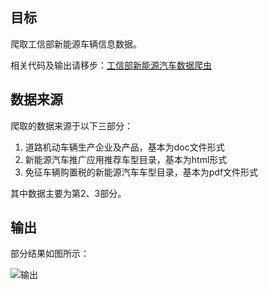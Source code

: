 ## 目标

爬取工信部新能源车辆信息数据。

相关代码及输出请移步：[工信部新能源汽车数据爬虫](https://github.com/KivenCkl/New_Energy_Vehicles_Info_Crawler)

<!--more-->

## 数据来源

爬取的数据来源于以下三部分：

1. 道路机动车辆生产企业及产品，基本为doc文件形式
2. 新能源汽车推广应用推荐车型目录，基本为html形式
3. 免征车辆购置税的新能源汽车车型目录，基本为pdf文件形式

其中数据主要为第2、3部分。

## 输出

部分结果如图所示：

![输出](https://gitee.com/kivenc/chaos/raw/master/upload_images/20200505190442.png)

